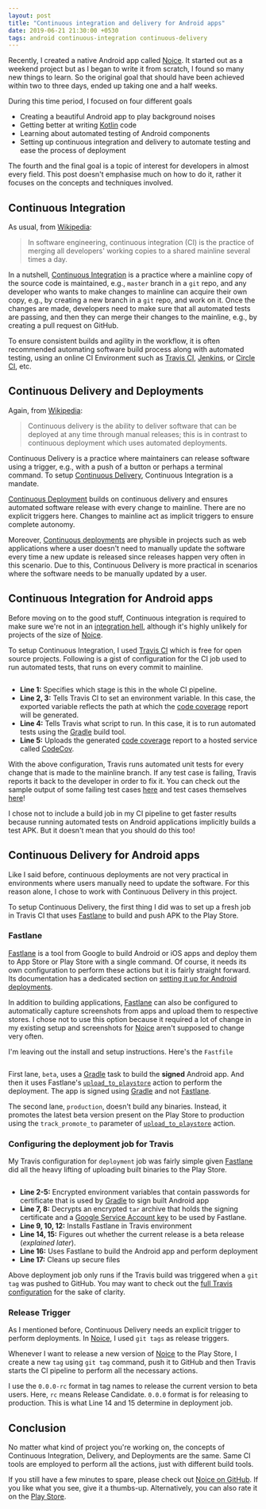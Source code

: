 ```yaml
---
layout: post
title: "Continuous integration and delivery for Android apps"
date: 2019-06-21 21:30:00 +0530
tags: android continuous-integration continuous-delivery
---
```


Recently, I created a native Android app called [Noice][noice]. It started out
as a weekend project but as I began to write it from scratch, I found so many
new things to learn. So the original goal that should have been achieved within
two to three days, ended up taking one and a half weeks.

During this time period, I focused on four different goals

- Creating a beautiful Android app to play background noises
- Getting better at writing [Kotlin][kotlin] code
- Learning about automated testing of Android components
- Setting up continuous integration and delivery to automate testing and ease
  the process of deployment

The fourth and the final goal is a topic of interest for developers in almost
every field. This post doesn't emphasise much on how to do it, rather it focuses
on the concepts and techniques involved.

## Continuous Integration

As usual, from [Wikipedia][ci-wiki]:

> In software engineering, continuous integration (CI) is the practice of
> merging all developers' working copies to a shared mainline several times a
> day.

In a nutshell, [Continuous Integration][ci-wiki] is a practice where a mainline
copy of the source code is maintained, e.g., `master` branch in a `git` repo,
and any developer who wants to make changes to mainline can acquire their own
copy, e.g., by creating a new branch in a `git` repo, and work on it. Once the
changes are made, developers need to make sure that all automated tests are
passing, and then they can merge their changes to the mainline, e.g., by
creating a pull request on GitHub.

To ensure consistent builds and agility in the workflow, it is often recommended
automating software build process along with automated testing, using an online
CI Environment such as [Travis CI][travis-ci], [Jenkins][jenkins], or [Circle
CI][circle-ci], etc.

## Continuous Delivery and Deployments

Again, from [Wikipedia][cdelivery-wiki]:

> Continuous delivery is the ability to deliver software that can be deployed at
> any time through manual releases; this is in contrast to continuous deployment
> which uses automated deployments.

Continuous Delivery is a practice where maintainers can release software using a
trigger, e.g., with a push of a button or perhaps a terminal command. To setup
[Continuous Delivery][cdelivery-wiki], Continuous Integration is a mandate.

[Continuous Deployment][cdeployment-wiki] builds on continuous delivery and
ensures automated software release with every change to mainline. There are no
explicit triggers here. Changes to mainline act as implicit triggers to ensure
complete autonomy.

Moreover, [Continuous deployments][cdeployment-wiki] are physible in projects
such as web applications where a user doesn't need to manually update the
software every time a new update is released since releases happen very often in
this scenario. Due to this, Continuous Delivery is more practical in scenarios
where the software needs to be manually updated by a user.

## Continuous Integration for Android apps

Before moving on to the good stuff, Continuous integration is required to make
sure we're not in an [integration hell][integration-hell], although it's highly
unlikely for projects of the size of [Noice][noice].

To setup Continuous Integration, I used [Travis CI][travis-ci] which is free for
open source projects. Following is a gist of configuration for the CI job used
to run automated tests, that runs on every commit to mainline.

<pre data-start="29" data-end="33" data-lang="yaml"
  data-src="https://raw.githubusercontent.com/ashutoshgngwr/noice/0.2.1/.travis.yml"
  data-view="https://github.com/ashutoshgngwr/noice/blob/0.2.1/.travis.yml#L29-L33"
></pre>

- **Line 1:** Specifies which stage is this in the whole CI pipeline.
- **Line 2, 3:** Tells Travis CI to set an environment variable. In this case,
  the exported variable reflects the path at which the [code
  coverage][code-coverage] report will be generated.
- **Line 4:** Tells Travis what script to run. In this case, it is to run
  automated tests using the [Gradle][gradle] build tool.
- **Line 5:** Uploads the generated [code coverage][code-coverage] report to a
  hosted service called [CodeCov][codecov].

With the above configuration, Travis runs automated unit tests for every change
that is made to the mainline branch. If any test case is failing, Travis reports
it back to the developer in order to fix it. You can check out the sample output
of some failing test cases [here][travis-test-job-log] and test cases themselves
[here][noice-tests]!

I chose not to include a build job in my CI pipeline to get faster results
because running automated tests on Android applications implicitly builds a test
APK. But it doesn't mean that you should do this too!

## Continuous Delivery for Android apps

Like I said before, continuous deployments are not very practical in
environments where users manually need to update the software. For this reason
alone, I chose to work with Continuous Delivery in this project.

To setup Continuous Delivery, the first thing I did was to set up a fresh job in
Travis CI that uses [Fastlane][fastlane] to build and push APK to the Play
Store.

### Fastlane

[Fastlane][fastlane] is a tool from Google to build Android or iOS apps and
deploy them to App Store or Play Store with a single command. Of course, it
needs its own configuration to perform these actions but it is fairly straight
forward. Its documentation has a dedicated section on [setting it up for Android
deployments][fastlane-android-docs].

In addition to building applications, [Fastlane][fastlane] can also be
configured to automatically capture screenshots from apps and upload them to
respective stores. I chose not to use this option because it required a lot of
change in my existing setup and screenshots for [Noice][noice] aren't supposed
to change very often.

I'm leaving out the install and setup instructions. Here's the `Fastfile`

<pre data-start="16" data-lang="plaintext"
  data-src="https://raw.githubusercontent.com/ashutoshgngwr/noice/0.2.1/fastlane/Fastfile"
  data-view="https://github.com/ashutoshgngwr/noice/blob/0.2.1/fastlane/Fastfile#L16-L41"
></pre>

First lane, `beta`, uses a [Gradle][gradle] task to build the **signed** Android
app. And then it uses Fastlane's [`upload_to_playstore`][fastlane-utp-docs]
action to perform the deployment. The app is signed using [Gradle][gradle] and
not [Fastlane][fastlane].

The second lane, `production`, doesn't build any binaries. Instead, it promotes
the latest beta version present on the Play Store to production using the
`track_promote_to` parameter of [`upload_to_playstore`][fastlane-utp-docs]
action.

### Configuring the deployment job for Travis

My Travis configuration for `deployment` job was fairly simple given
[Fastlane][fastlane] did all the heavy lifting of uploading built binaries to
the Play Store.

<pre data-start="34" data-end="50" data-lang="yaml"
  data-src="https://raw.githubusercontent.com/ashutoshgngwr/noice/0.2.1/.travis.yml"
  data-view="https://github.com/ashutoshgngwr/noice/blob/0.2.1/.travis.yml#L34-L50"
></pre>

- **Line 2-5:** Encrypted environment variables that contain passwords for
  certificate that is used by [Gradle][gradle] to sign built Android app
- **Line 7, 8:** Decrypts an encrypted `tar` archive that holds the signing
  certificate and a [Google Service Account key][google-sa-keys] to be used by
  Fastlane.
- **Line 9, 10, 12:** Installs Fastlane in Travis environment
- **Line 14, 15:** Figures out whether the current release is a beta release
  (_explained later_).
- **Line 16:** Uses Fastlane to build the Android app and perform deployment
- **Line 17:** Cleans up secure files

Above deployment job only runs if the Travis build was triggered when a `git
tag` was pushed to GitHub. You may want to check out the [full Travis
configuration][full-travis-conf] for the sake of clarity.

### Release Trigger

As I mentioned before, Continuous Delivery needs an explicit trigger to perform
deployments. In [Noice][noice], I used `git tags` as release triggers.

Whenever I want to release a new version of [Noice][noice] to the Play Store, I
create a new `tag` using `git tag` command, push it to GitHub and then Travis
starts the CI pipeline to perform all the necessary actions.

I use the `0.0.0-rc` format in tag names to release the current version to beta
users. Here, `rc` means Release Candidate. `0.0.0` format is for releasing to
production. This is what Line 14 and 15 determine in deployment job.

## Conclusion

No matter what kind of project you're working on, the concepts of Continuous
Integration, Delivery, and Deployments are the same. Same CI tools are employed
to perform all the actions, just with different build tools.

If you still have a few minutes to spare, please check out [Noice on
GitHub][noice-gh]. If you like what you see, give it a thumbs-up. Alternatively,
you can also rate it on the [Play Store][noice-play-store].

[noice]: https://ashutoshgngwr.github.io/noice
[kotlin]: https://kotlinlang.org/
[ci-wiki]: https://en.wikipedia.org/wiki/Continuous_integration
[travis-ci]: https://en.wikipedia.org/wiki/Travis_CI
[jenkins]: https://jenkins.io/
[circle-ci]: https://circleci.com/
[cdelivery-wiki]: https://en.wikipedia.org/wiki/Continuous_delivery
[cdeployment-wiki]: https://en.wikipedia.org/wiki/Continuous_deployment
[integration-hell]: https://guide.freecodecamp.org/agile/integration-hell/
[code-coverage]: https://en.wikipedia.org/wiki/Code_coverage
[gradle]: https://gradle.org/
[codecov]: https://codecov.io
[noice-tests]: https://github.com/ashutoshgngwr/noice/tree/master/app/src/test/java/com/github/ashutoshgngwr/noice
[travis-test-job-log]: https://travis-ci.org/ashutoshgngwr/noice/builds/546710205#L1384
[fastlane]: https://fastlane.tools
[fastlane-android-docs]: https://docs.fastlane.tools/getting-started/android/setup/
[fastlane-utp-docs]: https://docs.fastlane.tools/actions/upload_to_play_store/
[google-sa-keys]: https://cloud.google.com/iam/docs/creating-managing-service-account-keys
[full-travis-conf]: https://github.com/ashutoshgngwr/noice/blob/master/.travis.yml
[noice-gh]: https://github.com/ashutoshgngwr/noice
[noice-play-store]: https://play.google.com/store/apps/details?id=com.github.ashutoshgngwr.noice
